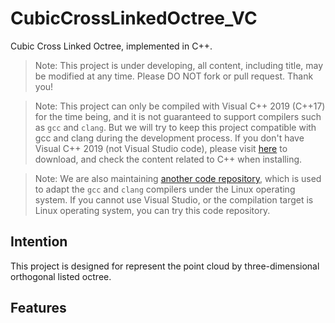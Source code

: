 # CubicCrossLinkedOctree_VC
Cubic Cross Linked Octree, implemented in C++.

> Note: This project is under developing, all content, including title, may be modified at any time. Please DO NOT fork or pull request. Thank you!

> Note: This project can only be compiled with Visual C++ 2019 (C++17) for the time being, and it is not guaranteed to support compilers such as `gcc` and `clang`. But we will try to keep this project compatible with gcc and clang during the development process. If you don't have Visual C++ 2019 (not Visual Studio code), please visit [here](https://www.visualstudio.com) to download, and check the content related to C++ when installing.

> Note: We are also maintaining [another code repository](https://github.com/vistart/CubicCrossLinkedOctree), which is used to adapt the `gcc` and `clang` compilers under the Linux operating system. If you cannot use Visual Studio, or the compilation target is Linux operating system, you can try this code repository.

## Intention

This project is designed for represent the point cloud by three-dimensional orthogonal listed octree.

## Features

